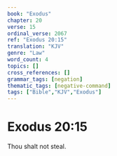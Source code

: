 ```yaml
---
book: "Exodus"
chapter: 20
verse: 15
ordinal_verse: 2067
ref: "Exodus 20:15"
translation: "KJV"
genre: "Law"
word_count: 4
topics: []
cross_references: []
grammar_tags: [negation]
thematic_tags: [negative-command]
tags: ["Bible","KJV","Exodus"]
---
```


# Exodus 20:15

Thou shalt not steal.
